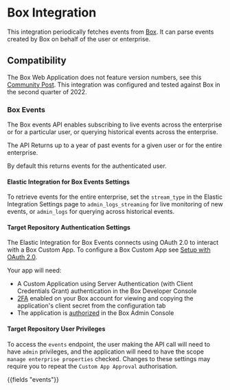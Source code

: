 # Box Integration

This integration periodically fetches events from [Box](https://app.box.com/). It can parse events created by Box on behalf of the user or enterprise. 

## Compatibility

The Box Web Application does not feature version numbers, see this [Community Post](https://support.box.com/hc/en-us/community/posts/1500000033881/comments/1500000038001). This integration was configured and tested against Box in the second quarter of 2022.

### Box Events

The Box events API enables subscribing to live events across the enterprise or for a particular user, or querying historical events across the enterprise.

The API Returns up to a year of past events for a given user or for the entire enterprise.

By default this returns events for the authenticated user. 

#### Elastic Integration for Box Events Settings

To retrieve events for the entire enterprise, set the `stream_type` in the Elastic Integration Settings page to `admin_logs_streaming` for live monitoring of new events, or `admin_logs` for querying across historical events.

#### Target Repository Authentication Settings

The Elastic Integration for Box Events connects using OAuth 2.0 to interact with a Box Custom App. To configure a Box Custom App see [Setup with OAuth 2.0](https://developer.box.com/guides/authentication/oauth2/oauth2-setup/).

Your app will need:

- A Custom Application using Server Authentication (with Client Credentials Grant) authentication in the Box Developer Console
- [2FA](https://support.box.com/hc/en-us/articles/360043697154-Two-Factor-Authentication-Set-Up-for-Your-Account) enabled on your Box account for viewing and copying the application's client secret from the configuration tab
- The application is [authorized](https://developer.box.com/guides/authorization/custom-app-approval/) in the Box Admin Console

#### Target Repository User Privileges

To access the `events` endpoint, the user making the API call will need to have `admin` privileges, and the application will need to have the scope `manage enterprise properties` checked. Changes to these settings may require you to repeat the `Custom App Approval` authorisation.

{{fields "events"}}
